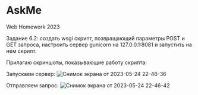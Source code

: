 # AskMe
Web Homework 2023

Задание 6.2: создать wsgi скрипт, позвращающий параметры POST и GET запроса, настроить сервер gunicorn на 127.0.0.1:8081 и запустить на нем скрипт.

Прилагаю скриншоты, показывающие работу скрипта:

Запускаем сервер:
![Снимок экрана от 2023-05-24 22-46-36](https://github.com/rissenberg/AskMe/assets/114286666/2ae3a47e-7a53-4667-b127-9c3e3f4fad96)

Отправляем запрос:
![Снимок экрана от 2023-05-24 22-46-42](https://github.com/rissenberg/AskMe/assets/114286666/3c48f264-6279-467b-83d5-e81ee5aeaab2)

